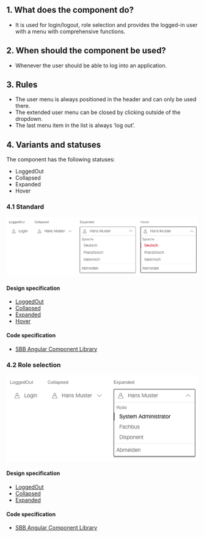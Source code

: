 ## 1. What does the component do?
* It is used for login/logout, role selection and provides the logged-in user with a menu with comprehensive functions.


## 2. When should the component be used?
* Whenever the user should be able to log into an application.


## 3. Rules
* The user menu is always positioned in the header and can only be used there.
* The extended user menu can be closed by clicking outside of the dropdown.
* The last menu item in the list is always ‘log out’.


## 4. Variants and statuses
The component has the following statuses:
* LoggedOut
* Collapsed
* Expanded
* Hover

### 4.1 Standard
![Image of the user menu component in the standard variant](https://raw.githubusercontent.com/sbb-design-systems/design-system-webapp-documentation/master/documentation/components/usermenu/images/usermenu_default.png 'class: image')

#### Design specification
* [LoggedOut](https://sbb.invisionapp.com/d/main#/console/17140415/355318616/inspect)
* [Collapsed](https://sbb.invisionapp.com/d/main#/console/17140415/355318617/inspect)
* [Expanded](https://sbb.invisionapp.com/d/main#/console/17140415/355318618/inspect)
* [Hover](https://sbb.invisionapp.com/d/main#/console/17140415/355318619/inspect)

#### Code specification
* [SBB Angular Component Library](https://sbb-angular.app.sbb.ch/latest/business/components/usermenu)

### 4.2 Role selection
![Image of the user menu component with role selection](https://raw.githubusercontent.com/sbb-design-systems/design-system-webapp-documentation/master/documentation/components/usermenu/images/usermenu_rollenauswahl.png 'class: image')

#### Design specification
* [LoggedOut](https://sbb.invisionapp.com/d/main#/console/17140415/355318616/inspect)
* [Collapsed](https://sbb.invisionapp.com/d/main#/console/17140415/355318617/inspect)
* [Expanded](https://sbb.invisionapp.com/d/main#/console/17140415/355318620/inspect)

#### Code specification
* [SBB Angular Component Library](https://sbb-angular.app.sbb.ch/latest/business/components/usermenu)
